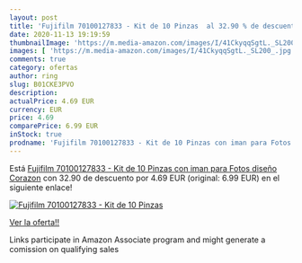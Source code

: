 ```yaml
---
layout: post
title: 'Fujifilm 70100127833 - Kit de 10 Pinzas  al 32.90 % de descuento'
date: 2020-11-13 19:19:59
thumbnailImage: 'https://m.media-amazon.com/images/I/41CkyqqSgtL._SL200_.jpg'
images: [ 'https://m.media-amazon.com/images/I/41CkyqqSgtL._SL200_.jpg' ]
comments: true
category: ofertas
author: ring
slug: B01CKE3PVO
description:
actualPrice: 4.69 EUR
currency: EUR
price: 4.69
comparePrice: 6.99 EUR
inStock: true
prodname: 'Fujifilm 70100127833 - Kit de 10 Pinzas con iman para Fotos  diseño Corazon'
---
```


Está [Fujifilm 70100127833 - Kit de 10 Pinzas con iman para Fotos  diseño Corazon](https://www.amazon.es/dp/B01CKE3PVO/?tag=tolees-21) con 32.90 de descuento por 4.69 EUR (original: 6.99 EUR) en el siguiente enlace!

[![Fujifilm 70100127833 - Kit de 10 Pinzas ](https://m.media-amazon.com/images/I/41CkyqqSgtL._SL200_.jpg)](https://www.amazon.es/dp/B01CKE3PVO/?tag=tolees-21)

[Ver la oferta!!](https://www.amazon.es/dp/B01CKE3PVO/?tag=tolees-21)

Links participate in Amazon Associate program and might generate a comission on qualifying sales


